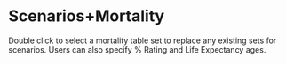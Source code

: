 # Scenarios+Mortality

Double click to select a mortality table set to replace any existing
sets for scenarios. Users can also specify % Rating and Life Expectancy
ages.
